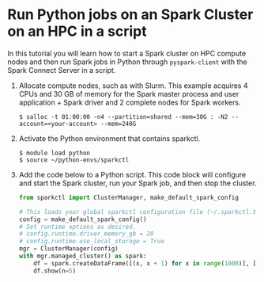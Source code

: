 # Run Python jobs on an Spark Cluster on an HPC in a script

In this tutorial you will learn how to start a Spark cluster on HPC compute nodes and then run
Spark jobs in Python through `pyspark-client` with the Spark Connect Server in a script.

1. Allocate compute nodes, such as with Slurm. This example acquires 4 CPUs and 30 GB of memory
   for the Spark master process and user application + Spark driver and 2 complete nodes for Spark
   workers.

   ```console
   $ salloc -t 01:00:00 -n4 --partition=shared --mem=30G : -N2 --account=<your-account> --mem=240G
   ```

2. Activate the Python environment that contains sparkctl.

   ```console
   $ module load python
   $ source ~/python-envs/sparkctl
   ```

3. Add the code below to a Python script. This code block will configure and start the Spark
   cluster, run your Spark job, and then stop the cluster.

   ```python
   from sparkctl import ClusterManager, make_default_spark_config
   
   # This loads your global sparkctl configuration file (~/.sparkctl.toml).
   config = make_default_spark_config()
   # Set runtime options as desired.
   # config.runtime.driver_memory_gb = 20
   # config.runtime.use_local_storage = True
   mgr = ClusterManager(config)
   with mgr.managed_cluster() as spark:
       df = spark.createDataFrame([(x, x + 1) for x in range(1000)], ["a","b"])
       df.show(n=5)
